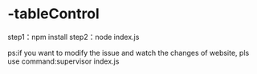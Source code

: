 # -tableControl
step1：npm install
step2：node index.js

ps:if you want to modify the issue and watch the changes of website, pls use command:supervisor index.js

